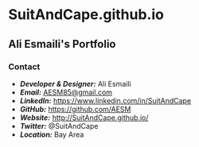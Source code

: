 <!-- README.md -->

SuitAndCape.github.io
==========================================================================

## Ali Esmaili's Portfolio

### Contact
- **_Developer & Designer:_** Ali Esmaili
- **_Email:_** AESM85@gmail.com
- **_LinkedIn:_** https://www.linkedin.com/in/SuitAndCape
- **_GitHub:_** https://github.com/AESM
- **_Website:_** http://SuitAndCape.github.io/
- **_Twitter:_** @SuitAndCape
- **_Location:_** Bay Area
